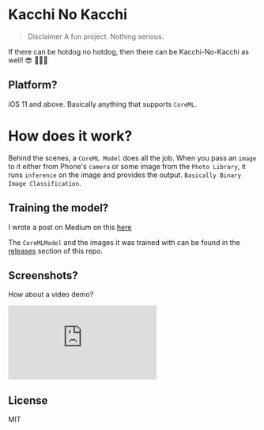 # Kacchi No Kacchi
> Disclaimer A fun project. Nothing serious.

If there can be hotdog no hotdog, then there can be Kacchi-No-Kacchi as well! 😎 👨🏾‍💻

## Platform?
iOS 11 and above. Basically anything that supports `CoreML`.

# How does it work?
Behind the scenes, a `CoreML Model` does all the job. When you pass an `image` to it either from Phone's `camera` or some image from the `Photo Library`, it runs `inference` on the image and provides the output. `Basically Binary Image Classification`.

## Training the model?
I wrote a post on Medium on this [here](http://bit.ly/2ERKQdX)

The `CoreMLModel` and the images it was trained with can be found in the [releases](https://github.com/ShawonAshraf/Kacchi-No-Kacchi/releases) section of this repo.

## Screenshots?
How about a video demo?

<iframe src="https://onedrive.live.com/embed?cid=A1C5A8A8D03783F6&resid=A1C5A8A8D03783F6%21109350&authkey=AI95SGdhhlsha54" frameborder="0" scrolling="no" allowfullscreen></iframe>

## License
MIT

